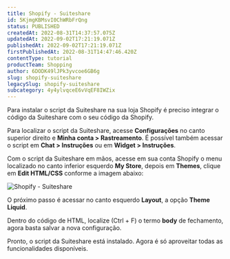 ```yaml
---
title: Shopify - Suiteshare
id: 5KjmgKBMsvI0ChWRbFrQng
status: PUBLISHED
createdAt: 2022-08-31T14:37:57.075Z
updatedAt: 2022-09-02T17:21:19.071Z
publishedAt: 2022-09-02T17:21:19.071Z
firstPublishedAt: 2022-08-31T14:47:46.420Z
contentType: tutorial
productTeam: Shopping
author: 6DODK49lJPk3yvcoe6GB6g
slug: shopify-suiteshare
legacySlug: shopify-suiteshare
subcategory: 4y4ylvqceE6vVqEF8IWZix
---
```


Para instalar o script da Suiteshare na sua loja Shopify é preciso integrar o código da Suiteshare com o seu código da Shopify.

Para localizar o script da Suiteshare, acesse **Configurações** no canto superior direito e **Minha conta > Rastreamento**. É possível também acessar o script em **Chat > Instruções** ou em **Widget > Instruções**.

Com o script da Suiteshare em mãos, acesse em sua conta Shopify o menu localizado no canto inferior esquerdo **My Store**, depois em **Themes**, clique em **Edit HTML/CSS** conforme a imagem abaixo:

![Shopify - Suiteshare](//images.ctfassets.net/alneenqid6w5/45EPnxpruUgUqIUl9cDR3t/894418df9be3fab2755c2f895fc9145e/Shopify_-_Suiteshare.png)

O próximo passo é acessar no canto esquerdo **Layout**, a opção **Theme Liquid**.

Dentro do código de HTML, localize (Ctrl + F) o termo **body** de fechamento, agora basta salvar a nova configuração.

Pronto, o script da Suiteshare está instalado. Agora é só aproveitar todas as funcionalidades disponíveis.
